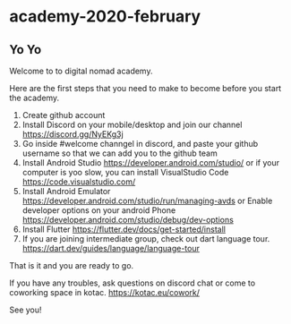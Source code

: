 # academy-2020-february
## Yo Yo
Welcome to to digital nomad academy.

Here are the first steps that you need to make to become before you start the academy.

1. Create github account
2. Install Discord on your mobile/desktop and join our channel https://discord.gg/NyEKg3j
3. Go inside #welcome channgel in discord, and paste your github username so that we can add you to the github team
4. Install Android Studio https://developer.android.com/studio/ or if your computer is yoo slow, you can install VisualStudio Code https://code.visualstudio.com/
5. Install Android Emulator https://developer.android.com/studio/run/managing-avds or Enable developer options on your android Phone https://developer.android.com/studio/debug/dev-options
6. Install Flutter https://flutter.dev/docs/get-started/install
7. If you are joining intermediate group, check out dart language tour. https://dart.dev/guides/language/language-tour


That is it and you are ready to go.

If you have any troubles, ask questions on discord chat or come to coworking space in kotac. https://kotac.eu/cowork/

See you!
